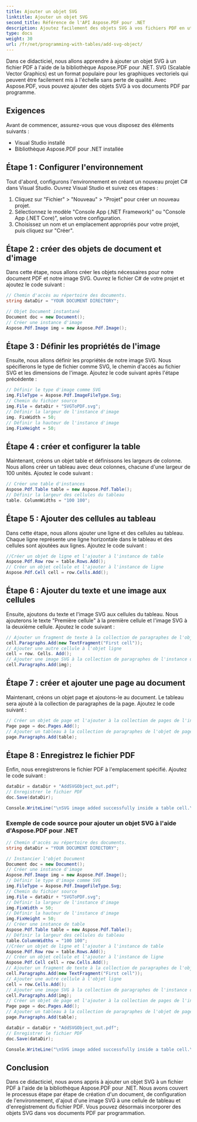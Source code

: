 ```yaml
---
title: Ajouter un objet SVG
linktitle: Ajouter un objet SVG
second_title: Référence de l'API Aspose.PDF pour .NET
description: Ajoutez facilement des objets SVG à vos fichiers PDF en utilisant Aspose.PDF pour .NET.
type: docs
weight: 30
url: /fr/net/programming-with-tables/add-svg-object/
---
```


Dans ce didacticiel, nous allons apprendre à ajouter un objet SVG à un fichier PDF à l'aide de la bibliothèque Aspose.PDF pour .NET. SVG (Scalable Vector Graphics) est un format populaire pour les graphiques vectoriels qui peuvent être facilement mis à l'échelle sans perte de qualité. Avec Aspose.PDF, vous pouvez ajouter des objets SVG à vos documents PDF par programme.

## Exigences

Avant de commencer, assurez-vous que vous disposez des éléments suivants :

- Visual Studio installé
- Bibliothèque Aspose.PDF pour .NET installée

## Étape 1 : Configurer l'environnement

Tout d'abord, configurons l'environnement en créant un nouveau projet C# dans Visual Studio. Ouvrez Visual Studio et suivez ces étapes :

1. Cliquez sur "Fichier" > "Nouveau" > "Projet" pour créer un nouveau projet.
2. Sélectionnez le modèle "Console App (.NET Framework)" ou "Console App (.NET Core)", selon votre configuration.
3. Choisissez un nom et un emplacement appropriés pour votre projet, puis cliquez sur "Créer".

## Étape 2 : créer des objets de document et d'image

Dans cette étape, nous allons créer les objets nécessaires pour notre document PDF et notre image SVG. Ouvrez le fichier C# de votre projet et ajoutez le code suivant :

```csharp
// Chemin d'accès au répertoire des documents.
string dataDir = "YOUR DOCUMENT DIRECTORY";

// Objet Document instantané
Document doc = new Document();
// Créer une instance d'image
Aspose.Pdf.Image img = new Aspose.Pdf.Image();
```

## Étape 3 : Définir les propriétés de l'image

Ensuite, nous allons définir les propriétés de notre image SVG. Nous spécifierons le type de fichier comme SVG, le chemin d'accès au fichier SVG et les dimensions de l'image. Ajoutez le code suivant après l'étape précédente :

```csharp
// Définir le type d'image comme SVG
img.FileType = Aspose.Pdf.ImageFileType.Svg;
// Chemin du fichier source
img.File = dataDir + "SVGToPDF.svg";
// Définir la largeur de l'instance d'image
img. FixWidth = 50;
// Définir la hauteur de l'instance d'image
img.FixHeight = 50;
```

## Étape 4 : créer et configurer la table

Maintenant, créons un objet table et définissons les largeurs de colonne. Nous allons créer un tableau avec deux colonnes, chacune d'une largeur de 100 unités. Ajoutez le code suivant :

```csharp
// Créer une table d'instances
Aspose.Pdf.Table table = new Aspose.Pdf.Table();
// Définir la largeur des cellules du tableau
table. ColumnWidths = "100 100";
```

## Étape 5 : Ajouter des cellules au tableau

Dans cette étape, nous allons ajouter une ligne et des cellules au tableau. Chaque ligne représente une ligne horizontale dans le tableau et des cellules sont ajoutées aux lignes. Ajoutez le code suivant :

```csharp
//Créer un objet de ligne et l'ajouter à l'instance de table
Aspose.Pdf.Row row = table.Rows.Add();
// Créer un objet cellule et l'ajouter à l'instance de ligne
Aspose.Pdf.Cell cell = row.Cells.Add();
```

## Étape 6 : Ajouter du texte et une image aux cellules

Ensuite, ajoutons du texte et l'image SVG aux cellules du tableau. Nous ajouterons le texte "Première cellule" à la première cellule et l'image SVG à la deuxième cellule. Ajoutez le code suivant :

```csharp
// Ajouter un fragment de texte à la collection de paragraphes de l'objet cellule
cell.Paragraphs.Add(new TextFragment("First cell"));
// Ajouter une autre cellule à l'objet ligne
cell = row. Cells. Add();
// Ajouter une image SVG à la collection de paragraphes de l'instance de cellule récemment ajoutée
cell.Paragraphs.Add(img);
```

## Étape 7 : créer et ajouter une page au document

Maintenant, créons un objet page et ajoutons-le au document. Le tableau sera ajouté à la collection de paragraphes de la page. Ajoutez le code suivant :

```csharp
// Créer un objet de page et l'ajouter à la collection de pages de l'instance de document
Page page = doc.Pages.Add();
// Ajouter un tableau à la collection de paragraphes de l'objet de page
page.Paragraphs.Add(table);
```

## Étape 8 : Enregistrez le fichier PDF

Enfin, nous enregistrerons le fichier PDF à l'emplacement spécifié. Ajoutez le code suivant :

```csharp
dataDir = dataDir + "AddSVGObject_out.pdf";
// Enregistrer le fichier PDF
doc.Save(dataDir);

Console.WriteLine("\nSVG image added successfully inside a table cell.\nFile saved at " + dataDir);
```

### Exemple de code source pour ajouter un objet SVG à l'aide d'Aspose.PDF pour .NET

```csharp
// Chemin d'accès au répertoire des documents.
string dataDir = "YOUR DOCUMENT DIRECTORY";

// Instancier l'objet Document
Document doc = new Document();
// Créer une instance d'image
Aspose.Pdf.Image img = new Aspose.Pdf.Image();
// Définir le type d'image comme SVG
img.FileType = Aspose.Pdf.ImageFileType.Svg;
// Chemin du fichier source
img.File = dataDir + "SVGToPDF.svg";
// Définir la largeur de l'instance d'image
img.FixWidth = 50;
// Définir la hauteur de l'instance d'image
img.FixHeight = 50;
// Créer une instance de table
Aspose.Pdf.Table table = new Aspose.Pdf.Table();
// Définir la largeur des cellules du tableau
table.ColumnWidths = "100 100";
//Créer un objet de ligne et l'ajouter à l'instance de table
Aspose.Pdf.Row row = table.Rows.Add();
// Créer un objet cellule et l'ajouter à l'instance de ligne
Aspose.Pdf.Cell cell = row.Cells.Add();
// Ajouter un fragment de texte à la collection de paragraphes de l'objet cellule
cell.Paragraphs.Add(new TextFragment("First cell"));
// Ajouter une autre cellule à l'objet ligne
cell = row.Cells.Add();
// Ajouter une image SVG à la collection de paragraphes de l'instance de cellule récemment ajoutée
cell.Paragraphs.Add(img);
// Créer un objet de page et l'ajouter à la collection de pages de l'instance de document
Page page = doc.Pages.Add();
// Ajouter un tableau à la collection de paragraphes de l'objet de page
page.Paragraphs.Add(table);

dataDir = dataDir + "AddSVGObject_out.pdf";
// Enregistrer le fichier PDF
doc.Save(dataDir);

Console.WriteLine("\nSVG image added successfully inside a table cell.\nFile saved at " + dataDir);            
```

## Conclusion

Dans ce didacticiel, nous avons appris à ajouter un objet SVG à un fichier PDF à l'aide de la bibliothèque Aspose.PDF pour .NET. Nous avons couvert le processus étape par étape de création d'un document, de configuration de l'environnement, d'ajout d'une image SVG à une cellule de tableau et d'enregistrement du fichier PDF. Vous pouvez désormais incorporer des objets SVG dans vos documents PDF par programmation.